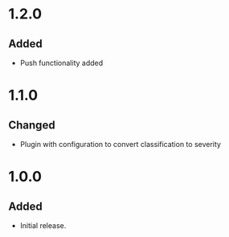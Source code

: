 # 1.2.0
## Added
- Push functionality added
# 1.1.0
## Changed
- Plugin with configuration to convert classification to severity
# 1.0.0
## Added
- Initial release.